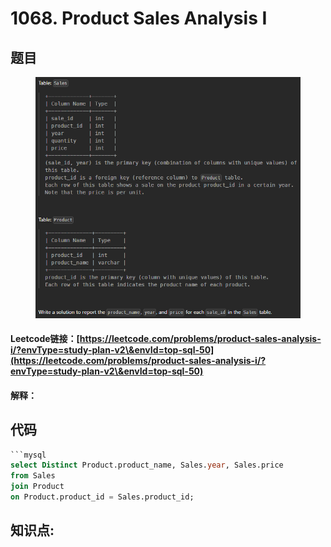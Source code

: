# 1068. Product Sales Analysis I

## 题目

<figure><img src="../../.gitbook/assets/image (6) (1) (1) (1) (1) (1).png" alt=""><figcaption></figcaption></figure>

#### Leetcode链接：[https://leetcode.com/problems/product-sales-analysis-i/?envType=study-plan-v2\&envId=top-sql-50](https://leetcode.com/problems/product-sales-analysis-i/?envType=study-plan-v2\&envId=top-sql-50)

#### 解释：

## 代码

````sql
```mysql
select Distinct Product.product_name, Sales.year, Sales.price
from Sales
join Product
on Product.product_id = Sales.product_id;

````

## **知识点:**&#x20;
